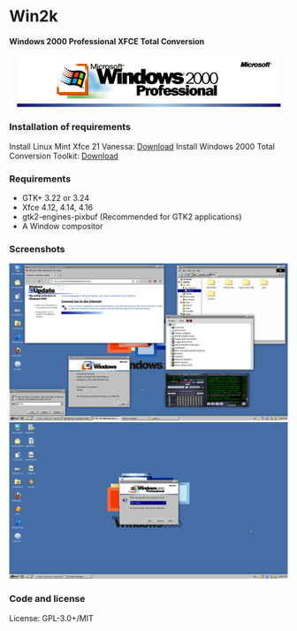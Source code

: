 # Win2k
#### Windows 2000 Professional XFCE Total Conversion

<p align="center">
<img src="logo.png" alt="Icon"/>
</p>


### Installation of requirements
Install Linux Mint Xfce 21 Vanessa: <a href="https://linuxmint.com/edition.php?id=301">Download</a>
Install Windows 2000 Total Conversion Toolkit: <a href="https://archive.org/details/win-2k_202412">Download</a>


### Requirements

- GTK+ 3.22 or 3.24
- Xfce 4.12, 4.14, 4.16
- gtk2-engines-pixbuf (Recommended for GTK2 applications)
- A Window compositor

### Screenshots
<img src="d12.png" alt="Icon"/>
<img src="d22.png" alt="Icon"/>

### Code and license
License: GPL-3.0+/MIT
